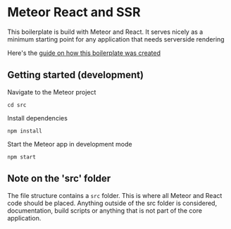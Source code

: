 # Meteor React and SSR
This boilerplate is build with Meteor and React. It serves nicely as 
a minimum starting point for any application that needs serverside rendering

Here's the [guide on how this boilerplate was created](https://www.chrisvisser.io/meteor/how-to-set-up-meteor-react-with-ssr)

## Getting started (development)
Navigate to the Meteor project
```
cd src
```
Install dependencies
```
npm install
```

Start the Meteor app in development mode

```
npm start
```

## Note on the 'src' folder
The file structure contains a `src` folder. This is where all 
Meteor and React code should be placed. Anything outside of the src 
folder is considered, documentation, build scripts or anything that 
is not part of the core application.